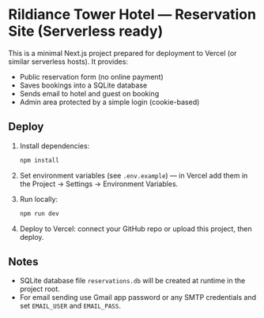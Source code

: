 
# Rildiance Tower Hotel — Reservation Site (Serverless ready)

This is a minimal Next.js project prepared for deployment to Vercel (or similar serverless hosts).
It provides:
- Public reservation form (no online payment)
- Saves bookings into a SQLite database
- Sends email to hotel and guest on booking
- Admin area protected by a simple login (cookie-based)

## Deploy

1. Install dependencies:
   ```bash
   npm install
   ```

2. Set environment variables (see `.env.example`) — in Vercel add them in the Project → Settings → Environment Variables.

3. Run locally:
   ```bash
   npm run dev
   ```

4. Deploy to Vercel: connect your GitHub repo or upload this project, then deploy.

## Notes

- SQLite database file `reservations.db` will be created at runtime in the project root.
- For email sending use Gmail app password or any SMTP credentials and set `EMAIL_USER` and `EMAIL_PASS`.

